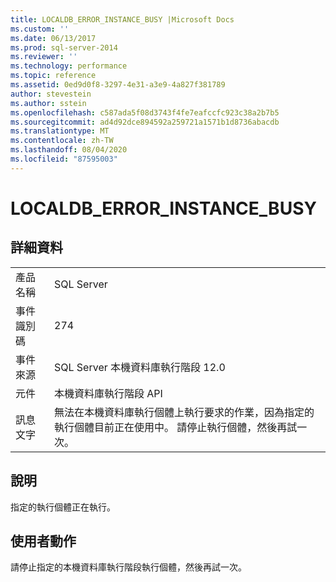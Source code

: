 ```yaml
---
title: LOCALDB_ERROR_INSTANCE_BUSY |Microsoft Docs
ms.custom: ''
ms.date: 06/13/2017
ms.prod: sql-server-2014
ms.reviewer: ''
ms.technology: performance
ms.topic: reference
ms.assetid: 0ed9d0f8-3297-4e31-a3e9-4a827f381789
author: stevestein
ms.author: sstein
ms.openlocfilehash: c587ada5f08d3743f4fe7eafccfc923c38a2b7b5
ms.sourcegitcommit: ad4d92dce894592a259721a1571b1d8736abacdb
ms.translationtype: MT
ms.contentlocale: zh-TW
ms.lasthandoff: 08/04/2020
ms.locfileid: "87595003"
---
```

# <a name="localdb_error_instance_busy"></a>LOCALDB_ERROR_INSTANCE_BUSY
    
## <a name="details"></a>詳細資料  
  
|||  
|-|-|  
|產品名稱|SQL Server|  
|事件識別碼|274|  
|事件來源|SQL Server 本機資料庫執行階段 12.0|  
|元件|本機資料庫執行階段 API|  
|訊息文字|無法在本機資料庫執行個體上執行要求的作業，因為指定的執行個體目前正在使用中。 請停止執行個體，然後再試一次。|  
  
## <a name="explanation"></a>說明  
 指定的執行個體正在執行。  
  
## <a name="user-action"></a>使用者動作  
 請停止指定的本機資料庫執行階段執行個體，然後再試一次。  
  
  

